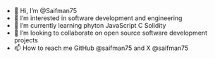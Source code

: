 - 👋 Hi, I’m @Saifman75
- 👀 I’m interested in software development and engineering
- 🌱 I’m currently learning phyton JavaScript C Solidity
- 💞️ I’m looking to collaborate on open source software development projects
- 📫 How to reach me GitHub @saifman75 and X @saifman75

<!---
Saifman75/Saifman75 is a ✨ special ✨ repository because its `README.md` (this file) appears on your GitHub profile.
You can click the Preview link to take a look at your changes.
--->
